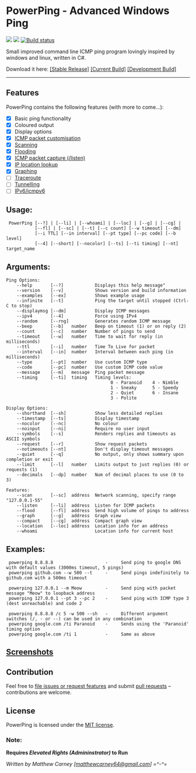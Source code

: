 # PowerPing - Advanced Windows Ping 

[![](https://img.shields.io/badge/version-1.2.1-brightgreen.svg)]() ![](https://img.shields.io/maintenance/yes/2017.svg) [![Build status](https://ci.appveyor.com/api/projects/status/fq7jnpmlejm7jych?svg=true)](https://ci.appveyor.com/project/Killeroo/powerping)

Small improved command line ICMP ping program lovingly inspired by windows and linux, written in C#.

Download it here: [[Stable Release]](https://github.com/Killeroo/PowerPing/releases) [[Current Build]](https://github.com/Killeroo/PowerPing/tree/master/build) [[Development Build]](https://github.com/Killeroo/PowerPing/blob/dev/build/PowerPing.exe)
***

## Features

PowerPing contains the following features (with more to come...):

- [x] Basic ping functionality
- [x] Coloured output
- [x] Display options
- [x] [ICMP packet customisation](https://en.wikipedia.org/wiki/Internet_Control_Message_Protocol#Control_messages)
- [x] [Scanning](https://en.wikipedia.org/wiki/Ping_sweep)
- [x] [Flooding](https://en.wikipedia.org/wiki/Ping_flood)
- [x] [ICMP packet capture (/listen)](docs/screenshots/screenshot3.png)
- [x] [IP location lookup](docs/screenshots/screenshot4.png)
- [x] [Graphing](docs/screenshots/screenshot2.png)
- [ ] [Traceroute](https://en.wikipedia.org/wiki/Traceroute)
- [ ] [Tunnelling](https://en.wikipedia.org/wiki/ICMP_tunnel)
- [ ] [IPv6/icmpv6](https://en.wikipedia.org/wiki/Internet_Control_Message_Protocol_version_6)

## Usage: 
     PowerPing [--?] | [--li] | [--whoami] | [--loc] | [--g] | [--cg] | 
               [--fl] | [--sc] | [--t] [--c count] [--w timeout] [--dm]
               [--i TTL] [--in interval] [--pt type] [--pc code] [--b level]
	           [--4] [--short] [--nocolor] [--ts] [--ti timing] [--nt] target_name
               
## Arguments:
    Ping Options:
        --help       [--?]            Displays this help message"
        --version    [--v]            Shows version and build information
        --examples   [--ex]           Shows example usage
        --infinite   [--t]            Ping the target until stopped (Ctrl-C to stop)
        --displaymsg [--dm]           Display ICMP messages
        --ipv4       [--4]            Force using IPv4
        --random     [--rng]          Generates random ICMP message
        --beep       [--b]   number   Beep on timeout (1) or on reply (2)
        --count      [--c]   number   Number of pings to send
        --timeout    [--w]   number   Time to wait for reply (in milliseconds)
        --ttl        [--i]   number   Time To Live for packet
        --interval   [--in]  number   Interval between each ping (in milliseconds)
        --type       [--pt]  number   Use custom ICMP type
        --code       [--pc]  number   Use custom ICMP code value
        --message    [--m]   message  Ping packet message
        --timing     [--ti]  timing   Timing levels:
                                            0 - Paranoid    4 - Nimble
                                            1 - Sneaky      5 - Speedy
                                            2 - Quiet       6 - Insane
                                            3 - Polite
    
    Display Options:
        --shorthand  [--sh]           Show less detailed replies
        --timestamp  [--ts]           Display timestamp
        --nocolor    [--nc]           No colour
        --noinput    [--ni]           Require no user input
        --symbols    [--s]            Renders replies and timeouts as ASCII symbols
        --request    [--r]            Show request packets
        --notimeouts [--nt]           Don't display timeout messages
        --quiet      [--q]            No output, only shows summary upon completion or exit
        --limit      [--l]   number   Limits output to just replies (0) or requests (1)
        --decimals   [--dp]  number   Num of decimal places to use (0 to 3)

    Features:
        --scan       [--sc]  address  Network scanning, specify range "127.0.0.1-55"
        --listen     [--li]  address  Listen for ICMP packets
        --flood      [--fl]  address  Send high volume of pings to address
        --graph      [--g]   address  Graph view
        --compact    [--cg]  address  Compact graph view
        --location   [--loc] address  Location info for an address
        --whoami                      Location info for current host

## Examples:
     powerping 8.8.8.8                    -     Send ping to google DNS with default values (3000ms timeout, 5 pings)
     powerping github.com --w 500 --t     -     Send pings indefinitely to github.com with a 500ms timeout
     
     powerping 127.0.0.1 --m Meow         -     Send ping with packet message "Meow" to loopback address
     powerping 127.0.0.1 --pt 3 --pc 2    -     Send ping with ICMP type 3 (dest unreachable) and code 2
     
     powerping 8.8.8.8 /c 5 -w 500 --sh   -     Different argument switches (/, - or --) can be used in any combination
     powerping google.com /ti Paranoid    -     Sends using the 'Paranoid' timing option
     powerping google.com /ti 1           -     Same as above

## [Screenshots](docs/screenshots/)

## Contribution

Feel free to [file issues or request features](https://github.com/Killeroo/PowerPing/issues) and submit [pull requests](https://github.com/Killeroo/PowerPing/pulls) – contributions are welcome.

## License

PowerPing is licensed under the [MIT license](LICENSE).

### Note: 
**Requires _Elevated Rights (Admininstrator)_ to Run**

*Written by Matthew Carney [matthewcarney64@gmail.com] =^-^=*
